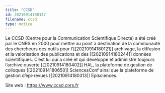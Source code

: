 ```yaml
---
title: "CCSD"
id: 20210914180147
filename: ccsd
type: notice
---
```


Le CCSD (Centre pour la Communication Scientifique Directe) a été créé par le CNRS en 2000 pour mettre au point à destination de la communauté des chercheurs des outils pour l’[[20210914180121]] archivage, la diffusion et la valorisation des publications et des [[20210914180244]] données scientifiques. C’est lui qui a créé et qui développe et administre toujours l’archive ouverte [[20210914180402]] HAL, la plateforme de gestion de colloques [[20210914180650]] SciencesConf ainsi que la plateforme de gestion d’épi-revues [[20210914180313]] Episciences.

Site web : <https://www.ccsd.cnrs.fr>

